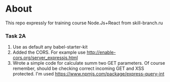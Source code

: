 # About
This repo expressly for training course Node.Js+React from skill-branch.ru

### Task 2A
1. Use as default any babel-starter-kit
2. Added the CORS. For example use http://enable-cors.org/server_expressjs.html
3. Wrote a simple code for calculate summ two GET parameters. Of course remember, should be checking correct incoming GET and XSS protected. I'm used https://www.npmjs.com/package/express-query-int
